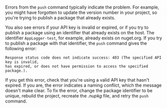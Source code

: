 Errors from the `push` command typically indicate the problem. For example, you might have forgotten to update the version number in your project, so you're trying to publish a package that already exists.

You also see errors if your API key is invalid or expired, or if you try to publish a package using an identifier that already exists on the host. The identifier `AppLogger-test`, for example, already exists on nuget.org. If you try to publish a package with that identifier, the `push` command gives the following error:

```output
Response status code does not indicate success: 403 (The specified API key is invalid,
has expired, or does not have permission to access the specified package.).
```

If you get this error, check that you're using a valid API key that hasn't expired. If you are, the error indicates a naming conflict, which the message doesn't make clear. To fix the error, change the package identifier to be unique, rebuild the project, recreate the *.nupkg* file, and retry the `push` command.
